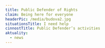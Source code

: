 ```yaml
---
title: Public Defender of Rights
claim: Being here for everyone
headerPic: /media/budova2.jpg
situationsTitle: I need help
cinnostTitle: Public Defender’s activities
aktuality:
  - news
---
```

